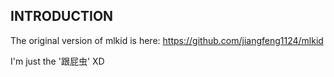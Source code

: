 INTRODUCTION
------------

The original version of mlkid is here: https://github.com/jiangfeng1124/mlkid

I'm just the '跟屁虫' XD
